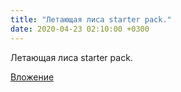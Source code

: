 ```yaml
---
title: "Летающая лиса starter pack."
date: 2020-04-23 02:10:00 +0300
---
```


Летающая лиса starter pack.

[Вложение](/assets/vk_photos/2/yLmOmFkOEv8.jpg)
